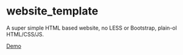 # website_template
A super simple HTML based website, no LESS or Bootstrap, plain-ol HTML/CSS/JS.

[Demo](http://keatonburleson.com/template/)
